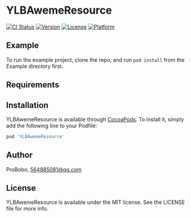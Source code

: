 # YLBAwemeResource

[![CI Status](https://img.shields.io/travis/ProBobo/YLBAwemeResource.svg?style=flat)](https://travis-ci.org/ProBobo/YLBAwemeResource)
[![Version](https://img.shields.io/cocoapods/v/YLBAwemeResource.svg?style=flat)](https://cocoapods.org/pods/YLBAwemeResource)
[![License](https://img.shields.io/cocoapods/l/YLBAwemeResource.svg?style=flat)](https://cocoapods.org/pods/YLBAwemeResource)
[![Platform](https://img.shields.io/cocoapods/p/YLBAwemeResource.svg?style=flat)](https://cocoapods.org/pods/YLBAwemeResource)

## Example

To run the example project, clone the repo, and run `pod install` from the Example directory first.

## Requirements

## Installation

YLBAwemeResource is available through [CocoaPods](https://cocoapods.org). To install
it, simply add the following line to your Podfile:

```ruby
pod 'YLBAwemeResource'
```

## Author

ProBobo, 564885081@qq.com

## License

YLBAwemeResource is available under the MIT license. See the LICENSE file for more info.

